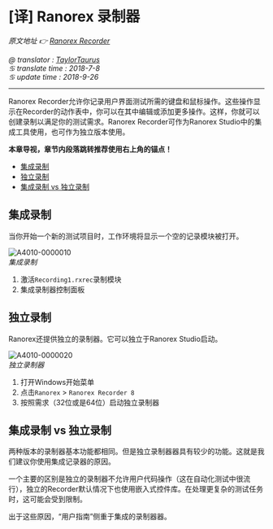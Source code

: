 # [译] Ranorex 录制器

*原文地址 👉 [Ranorex Recorder][0]*

*@ translator : [TaylorTaurus](https://github.com/taylortaurus)*    
*♋ translate time : 2018-7-8*    
*♋ update time : 2018-9-26*  

---

Ranorex Recorder允许你记录用户界面测试所需的键盘和鼠标操作。这些操作显示在Recorder的动作表中，你可以在其中编辑或添加更多操作。这样，你就可以创建录制以满足你的测试需求。Ranorex Recorder可作为Ranorex Studio中的集成工具使用，也可作为独立版本使用。


**本章导视，章节内段落跳转推荐使用右上角的锚点！**

- [集成录制](#集成录制)
- [独立录制](#独立录制)
- [集成录制 vs 独立录制](#集成录制%20vs%20独立录制)

## 集成录制

当你开始一个新的测试项目时，工作环境将显示一个空的记录模块被打开。

![A4010-0000010](https://gitee.com/taylortaurus/RX_UserGuide_GitBook_Picbed/raw/master/RanorexRecorder/A4010-0000010.png)  
*集成录制*  

1. 激活`Recording1.rxrec`录制模块
2. 集成录制器控制面板

## 独立录制

Ranorex还提供独立的录制器。它可以独立于Ranorex Studio启动。

![A4010-0000020](https://gitee.com/taylortaurus/RX_UserGuide_GitBook_Picbed/raw/master/RanorexRecorder/A4010-0000020.png)  
*独立录制器*  

1. 打开Windows开始菜单
2. 点击`Ranorex` > `Ranorex Recorder 8`
3. 按照需求（32位或是64位）启动独立录制器

## 集成录制 vs 独立录制

两种版本的录制器基本功能都相同。但是独立录制器器具有较少的功能。这就是我们建议你使用集成记录器的原因。

一个主要的区别是独立的录制器不允许用户代码操作（这在自动化测试中很流行），独立的Recorder默认情况下也使用嵌入式控件库。在处理更复杂的测试任务时，这可能会受到限制。

出于这些原因，“用户指南”侧重于集成的录制器器。


[0]: https://www.ranorex.com/help/latest/ranorex-studio-fundamentals/ranorex-recorder/introduction/
[1]: ..\\..\\ranorize-20-minutes/index.html
[2]: https://www.ranorex.com/blog/studio-quick-start/

